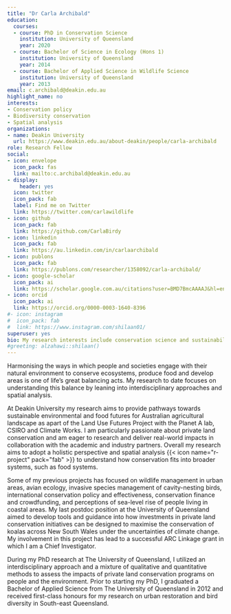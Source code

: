 ```yaml
---
title: "Dr Carla Archibald"
education:
  courses:
  - course: PhD in Conservation Science
    institution: University of Queensland
    year: 2020
  - course: Bachelor of Science in Ecology (Hons 1)
    institution: University of Queensland
    year: 2014
  - course: Bachelor of Applied Science in Wildlife Science
    institution: University of Queensland
    year: 2013
email: c.archibald@deakin.edu.au
highlight_name: no
interests:
- Conservation policy
- Biodiversity conservation
- Spatial analysis
organizations:
- name: Deakin University
  url: https://www.deakin.edu.au/about-deakin/people/carla-archibald
role: Research Fellow 
social:
- icon: envelope
  icon_pack: fas
  link: mailto:c.archibald@deakin.edu.au 
- display:
    header: yes
  icon: twitter
  icon_pack: fab
  label: Find me on Twitter
  link: https://twitter.com/carlawildlife
- icon: github
  icon_pack: fab
  link: https://github.com/CarlaBirdy
- icon: linkedin
  icon_pack: fab
  link: https://au.linkedin.com/in/carlaarchibald
- icon: publons
  icon_pack: fab
  link: https://publons.com/researcher/1358092/carla-archibald/
- icon: google-scholar
  icon_pack: ai
  link: https://scholar.google.com.au/citations?user=BMD7BmcAAAAJ&hl=env
- icon: orcid
  icon_pack: ai
  link: https://orcid.org/0000-0003-1640-8396
#- icon: instagram
#  icon_pack: fab
#  link: https://www.instagram.com/shilaan01/ 
superuser: yes
bio: My research interests include conservation science and sustainability
#greeting: alzahawi::shilaan()
---
```


Harmonising the ways in which people and societies engage with their natural environment to conserve ecosystems, produce food and develop areas is one of life’s great balancing acts. My research to date focuses on understanding this balance by leaning into interdisciplinary approaches and spatial analysis.

At Deakin University my research aims to provide pathways towards sustainable environmental and food futures for Australian agricultural landscape as apart of the Land Use Futures Project with the Planet A lab, CSIRO and Climate Works. I am particularly passionate about private land conservation and am eager to research and deliver real-world impacts in collaboration with the academic and industry partners. Overall my research aims to adopt a holistic perspective and spatial analysis {{< icon name="r-project" pack="fab" >}} to understand how conservation fits into broader systems, such as food systems.

Some of my previous projects has focused on wildlife management in urban areas, avian ecology, invasive species management of cavity-nesting birds, international conservation policy and effectiveness, conservation finance and crowdfunding, and perceptions of sea-level rise of people living in coastal areas. My last postdoc position at the University of Queensland aimed to develop tools and guidance into how investments in private land conservation initiatives can be designed to maximise the conservation of koalas across New South Wales under the uncertainties of climate change. My involvement in this project has lead to a successful ARC Linkage grant in which I am a Chief Investigator.

During my PhD research at The University of Queensland, I utilized an interdisciplinary approach and a mixture of qualitative and quantitative methods to assess the impacts of private land conservation programs on people and the environment. Prior to starting my PhD, I graduated a Bachelor of Applied Science from The University of Queensland in 2012 and received first-class honours for my research on urban restoration and bird diversity in South-east Queensland.
